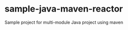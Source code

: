 sample-java-maven-reactor
=========================

Sample project for multi-module Java project using maven
